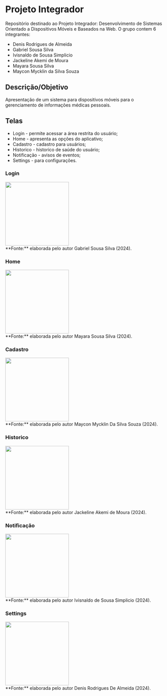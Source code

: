 # Projeto Integrador
Repositório destinado ao Projeto Integrador: Desenvolvimento de Sistemas Orientado a Dispositivos Móveis e Baseados na Web.
O grupo contem 6 integrantes:

- Denis Rodrigues de Almeida
- Gabriel Sousa Silva
- Ivisnaldo de Sousa Simplicio
- Jackeline Akemi de Moura
- Mayara Sousa Silva
- Maycon Mycklin da Silva Souza

## Descrição/Objetivo
Apresentação de um sistema para dispositivos móveis para o gerenciamento de informações médicas pessoais. 

## Telas 
* Login - permite acessar a área restrita do usuário;
* Home - apresenta as opções do aplicativo;
* Cadastro - cadastro para usuários;
* Historico - historico de saúde do usuário;
* Notificação - avisos de eventos;
* Settings - para configurações.

### Login
<div align="left">
<img src="https://github.com/user-attachments/assets/e642cefc-6811-4de5-a956-dbba0110d8b7" width="200px" />
</div>
**Fonte:** elaborada pelo autor Gabriel Sousa Silva (2024).

### Home
<div align="left">
<img src="https://github.com/user-attachments/assets/e642cefc-6811-4de5-a956-dbba0110d8b7" width="200px" />
</div>
**Fonte:** elaborada pelo autor Mayara Sousa Silva (2024).

### Cadastro
<div align="left">
<img src="https://github.com/user-attachments/assets/c13e9b76-a023-4bfe-9307-87b9cc7de449" width="200px" />
</div>
**Fonte:** elaborada pelo autor Maycon Mycklin Da Silva Souza (2024).

### Historico
<div align="left">
<img src="https://github.com/user-attachments/assets/5d68aa82-fec2-4749-92e7-b37acd7da3a1" width="200px" />
</div>
**Fonte:** elaborada pelo autor Jackeline Akemi de Moura (2024).

### Notificação
<div align="left">
<img src="https://github.com/user-attachments/assets/45c3deda-35da-4d92-bf00-a608ccb40818" width="200px" />
</div>
**Fonte:** elaborada pelo autor Ivisnaldo de Sousa Simplicio (2024).

### Settings
<div align="left">
<img src="https://github.com/user-attachments/assets/f7d9857a-e0e6-4499-a030-864982c5c453" width="200px" />
</div>
**Fonte:** elaborada pelo autor Denis Rodrigues De Almeida (2024).
